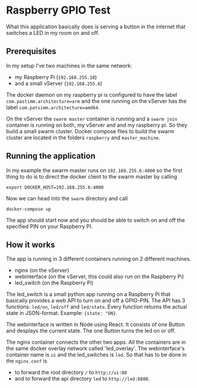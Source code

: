 # Raspberry GPIO Test

What this application basically does is serving a button in the internet that switches a LED in my room on and off.

## Prerequisites
In my setup I've two machines in the same network:
 - my Raspberry Pi (`192.168.255.10`)
 - and a small vServer (`192.168.255.6`)

The docker daemon on my raspberry pi is configured to have the label `com.pastimm.architecture=arm` and the one running on the vServer has the label `com.patsimm.architecture=amd64`.

On the vServer the `swarm master` container is running and a `swarm join` container is running on both, my vServer and and my raspberry pi. So they build a small swarm cluster. Docker compose files to build the swarm cluster are located in the folders `raspberry` and `master_machine`.

## Running the application

In my example the swarm master runs on `192.168.255.6:4000` so the first thing to do is to direct the docker client to the swarm master by calling

    export DOCKER_HOST=192.168.255.6:4000

Now we can head into the `swarm` directory and call 

    docker-compose up
    
The app should start now and you should be able to switch on and off the specified PIN on your Raspberry PI.

## How it works

The app is running in 3 different containers running on 2 different machines.

 - nginx (on the vServer)
 - webinterface (on the vServer, this could also run on the Raspberry Pi)
 - led_switch (on the Raspberry Pi)

The led_switch is a small python app running on a Raspberry Pi that basically provides a web API to turn on and off a GPIO-PIN. The API has 3 functions: `led/on`, `led/off` and `led/state`. Every function returns the actual state in JSON-format. Example: `{state: "ON}`. 

The webinterface is written in Node using React. It consists of one Button and desplays the current state. The one Button turns the led on or off.

The nginx container connects the other two apps. All the containers are in the same docker overlay network called 'led_overlay'. The webinterface's container name is `ui` and the led_switches is `led`. So that has to be done in the `nginx.conf` is 

 - to forward the root directory `/` to `http://ui:80`
 - and to forward the api directory `led` to `http://led:8080`.
